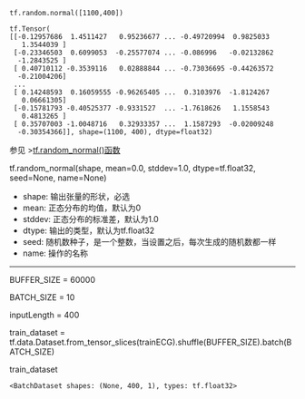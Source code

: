   
```  
tf.random.normal([1100,400])   
```
 
```
tf.Tensor(
[[-0.12957686  1.4511427   0.95236677 ... -0.49720994  0.9825033
   1.3544039 ]
 [-0.23346503  0.6099053  -0.25577074 ... -0.086996   -0.02132862
  -1.2843525 ]
 [ 0.40710112 -0.3539116   0.02888844 ... -0.73036695 -0.44263572
  -0.21004206]
 ...
 [ 0.14248593  0.16059555 -0.96265405 ...  0.3103976  -1.8124267
   0.06661305]
 [-0.15781793 -0.40525377 -0.9331527  ... -1.7618626   1.1558543
   0.4813265 ]
 [ 0.35707003 -1.0048716   0.32933357 ...  1.1587293  -0.02009248
  -0.30354366]], shape=(1100, 400), dtype=float32)   
```    
参见 >[tf.random_normal()函数](https://blog.csdn.net/dcrmg/article/details/79028043)    
  
tf.random_normal(shape, mean=0.0, stddev=1.0, dtype=tf.float32, seed=None, name=None)  

+ shape: 输出张量的形状，必选
+ mean: 正态分布的均值，默认为0
+ stddev: 正态分布的标准差，默认为1.0
+ dtype: 输出的类型，默认为tf.float32
+ seed: 随机数种子，是一个整数，当设置之后，每次生成的随机数都一样
+ name: 操作的名称

* * *  
BUFFER_SIZE = 60000  

BATCH_SIZE = 10  
  
inputLength = 400  

train_dataset = tf.data.Dataset.from_tensor_slices(trainECG).shuffle(BUFFER_SIZE).batch(BATCH_SIZE)  

train_dataset
```
<BatchDataset shapes: (None, 400, 1), types: tf.float32>
```
